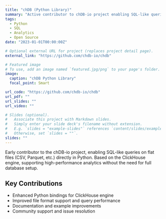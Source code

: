 ```yaml
---
title: "chDB (Python Library)"
summary: "Active contributor to chDB-io project enabling SQL-like queries on flat files (CSV, Parquet, etc.) directly in Python, based on ClickHouse engine."
tags:
  - Python
  - SQL
  - Analytics
  - Open Source
date: "2023-01-01T00:00:00Z"

# Optional external URL for project (replaces project detail page).
external_link: "https://github.com/chdb-io/chdb"

# Featured image
# To use, add an image named `featured.jpg/png` to your page's folder.
image:
  caption: "chDB Python Library"
  focal_point: Smart

url_code: "https://github.com/chdb-io/chdb"
url_pdf: ""
url_slides: ""
url_video: ""

# Slides (optional).
#   Associate this project with Markdown slides.
#   Simply enter your slide deck's filename without extension.
#   E.g. `slides = "example-slides"` references `content/slides/example-slides.md`.
#   Otherwise, set `slides = ""`.
slides: ""
---
```


Early contributor to the chDB-io project, enabling SQL-like queries on flat files (CSV, Parquet, etc.) directly in Python. Based on the ClickHouse engine, supporting high-performance analytics without the need for full database setup.

## Key Contributions

- Enhanced Python bindings for ClickHouse engine
- Improved file format support and query performance
- Documentation and example improvements
- Community support and issue resolution